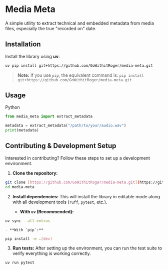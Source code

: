 # Media Meta

A simple utility to extract technical and embedded metadata from media files, especially the true "recorded on" date.

## Installation
Install the library using **uv**:

```bash
uv pip install git+https://github.com/GoWithitRoger/media-meta.git
```

> **Note:** If you use `pip`, the equivalent command is: `pip install git+https://github.com/GoWithitRoger/media-meta.git`

## Usage
Python
    
```python
from media_meta import extract_metadata

metadata = extract_metadata("/path/to/your/audio.wav")
print(metadata)
```
    

## Contributing & Development Setup
Interested in contributing? Follow these steps to set up a development environment.

1. **Clone the repository:**

```bash
git clone [https://github.com/GoWithitRoger/media-meta.git](https://github.com/GoWithitRoger/media-meta.git)
cd media-meta
```
    

2. **Install dependencies:** This will install the library in editable mode along with all development tools (`ruff`, `pytest`, etc.).

    - **With `uv` (Recommended):**

```bash   
uv sync --all-extras
```   

    - **With `pip`:**

```bash
pip install -e .[dev]
```   

3. **Run tests:** After setting up the environment, you can run the test suite to verify everything is working correctly.

```bash
uv run pytest
```